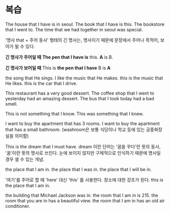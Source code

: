 # 복습

The house that I have is in seoul.
The book that I have is this.
The bookstore that I went to.
The time that we had together in seoul was special.

'명사 that + 주어 동사' 형태의 긴 명사는, 명사이기 때문에 문장에서 주어나 목적어, 보어가 될 수 있다.

**긴 명사가 주어일 때**
**The pen that I have is** this.
**A** is B.

**긴 명사가 보어일 때**
This is **the pen that I have**
B is **A**

the song that He sings.
I like the music that He makes.
this is the music that He likes.
this is the car that I drive.

This restaurant has a very good dessert.
The coffee shop that I went to yesterday had an amazing dessert.
The bus that I took today had a bad smell.

This is not something that I know.
This was something that I knew.

I want to buy the apartment that has 3 rooms.
I want to buy the apartment that has a small bathroom. 
(washroom은 보통 식당이나 학교 등에 있는 공중화장실을 의미함)

This is the dream that I must have.
dream 이란 단어는 '꿈을 꾸다'란 뜻의 동사, '꿈'이란 뜻의 명사로 쓰인다.
눈에 보이지 않지만 구체적으로 인식하기 때문에 명사일 경우 셀 수 있는 개념.

the place that I am in.
the place that I was in.
the place that I will be in.

'여기'를 주어로 할 때 'here' 대신 'this' 를 사용한다. 장소에 대한 강조가 된다.
this is the place that I am in.

the building that Michael Jackson was in.
the room that I am in is 215.
the room that you are in has a beautiful view.
the room that I am in has an old air conditioner.